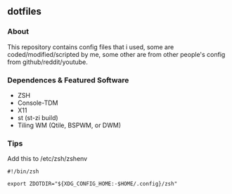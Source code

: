 ## dotfiles

### About
This repository contains config files that i used, some are coded/modified/scripted by me, some other are from other people's config from github/reddit/youtube.

### Dependences & Featured Software
- ZSH
- Console-TDM
- X11
- st (st-zi build)
- Tiling WM (Qtile, BSPWM, or DWM)

### Tips
Add this to /etc/zsh/zshenv

```Shell
#!/bin/zsh

export ZDOTDIR="${XDG_CONFIG_HOME:-$HOME/.config}/zsh"
```
